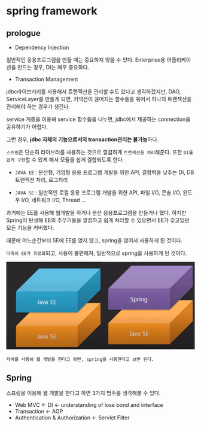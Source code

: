# spring framework

## prologue

* Dependency Injection

일반적인 응용프로그램을 만들 때는 중요하지 않을 수 있다. Enterprise용 어플리케이션을 만드는 경우, DI는 매우 중요하다.

* Transaction Management

jdbc라이브러리를 사용해서 트랜잭션을 관리할 수도 있다고 생각하겠지만, DAO, ServiceLayer를 만들게 되면, 커넥션이 끊어지는 함수들을 묶어서 하나의 트랜잭션을 관리해야 하는 경우가 생긴다.

service 계층을 이용해 service 함수들을 나누면, jdbc에서 제공하는 connection을 공유하기가 어렵다.

그런 경우, **jdbc 자체의 기능으로서의 transaction관리는 불가능**하다.

`스프링`은 단순히 라이브러를 사용하는 것으로 깔끔하게 `트랜잭션을 처리`해준다. 또한 `DI를 쉽게 구현`할 수 있게 해서 모듈을 쉽게 결합되도록 한다.

* `JAVA EE` : 분산형, 기업형 응용 프로그램 개발을 위한 API, 결합력을 낮추는 DI, DB 트랜잭션 처리, 로그처리

* `JAVA SE` : 일반적인 로컬 응용 프로그램 개발을 위한 API, 파일 I/O, 콘솔 I/O, 윈도우 I/O, 네트워크 I/O, Thread ...

과거에는 EE를 사용해 웹개발을 하거나 분산 응용프로그램을 만들거나 했다. 하지만 Spring이 탄생해 EE의 주무기들을 깔끔하고 쉽게 처리할 수 있으면서 EE가 갖고있던 모든 기능을 커버했다. 

때문에 어느순간부터 SE에 EE를 얹지 않고, spring을 얹어서 사용하게 된 것이다.

`더욱이 EE가 유료화`되고, 사용이 불편해져, 일반적으로 spring을 사용하게 된 것이다. 

![SE_EE_SPRING](assets/SE_EE_SPRING.png)

`자바를 사용해 웹 개발을 한다고 하면, spring을 사용한다고 보면 된다.`

## Spring

스프링을 이용해 웹 개발을 한다고 하면 3가지 범주를 생각해볼 수 있다.

* Web MVC ← DI ← understanding of lose bond and interface
* Transaction ← AOP
* Authentication & Authorization ← Servlet Filter


